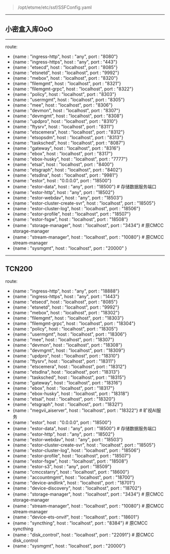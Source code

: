 
> /opt/etsme/etc/ssf/SSFConfig.yaml
---
##  小密盒入库OoO
---
route:
  - {name : "ingress-http",             host : "any",       port : "8080"}
  - {name : "ingress-https",            host : "any",       port : "443"}
  - {name : "etsecd",                   host : "localhost", port : "8085"}
  - {name : "etsnetd",                  host : "localhost", port : "9992"}
  - {name : "mebox",                    host : "localhost", port : "8320"}
  - {name : "filemgmt",                 host : "localhost", port : "8321"}
  - {name : "filemgmt-grpc",            host : "localhost", port : "8322"}
  - {name : "policy",                   host : "localhost", port : "8303"}
  - {name : "usermgmt",                 host : "localhost", port : "8305"}
  - {name : "mee",                      host : "localhost", port : "8306"}
  - {name : "devmon",                   host : "localhost", port : "8307"}
  - {name : "devmgmt",                  host : "localhost", port : "8308"}
  - {name : "updpro",                   host : "localhost", port : "8310"}
  - {name : "ftysrv",                   host : "localhost", port : "8311"}
  - {name : "etscemera",                host : "localhost", port : "8312"}
  - {name : "etsopsdm",                 host : "localhost", port : "8313"}
  - {name : "tasksched",                host : "localhost", port : "8087"}
  - {name : "gateway",                  host : "localhost", port : "8316"}
  - {name : "ebox",                     host : "localhost", port : "8317"}
  - {name : "ebox-husky",               host : "localhost", port : "7777"}
  - {name : "etsai",                    host : "localhost", port : "8400"}
  - {name : "etsgraph",                 host : "localhost", port : "8402"}
  - {name : "etsdlna",                  host : "localhost", port : "9981"}
  - {name : "estor",                    host : "0.0.0.0",   port : "18500"}
  - {name : "estor-data",               host : "any",       port : "18500"} # 存储数据服务端口
  - {name : "estor-http",               host : "any",       port : "18502"}
  - {name : "estor-webdav",             host : "any",       port : "18503"}
  - {name : "estor-cluster-create-svr", host : "localhost", port : "18505"}
  - {name : "estor-cluster-log",        host : "localhost", port : "18506"}
  - {name : "estor-profile",            host : "localhost", port : "18507"}
  - {name : "estor-fsgw",               host : "localhost", port : "18508"}
  - {name : "storage-manager",          host : "localhost", port : "3434"}  # 原CMCC storage-manager
  - {name : "stream-manager",           host : "localhost", port : "10080"} # 原CMCC stream-manager
  - {name : "sysmgmt",                  host : "localhost", port : "20000" }

---
## TCN200
route:
  - {name : "ingress-http",             host : "any",       port : "18888"}
  - {name : "ingress-https",            host : "any",       port : "1443"}
  - {name : "etsecd",                   host : "localhost", port : "8085"}
  - {name : "etsnetd",                  host : "localhost", port : "9992"}
  - {name : "mebox",                    host : "localhost", port : "18302"}
  - {name : "filemgmt",                 host : "localhost", port : "18303"}
  - {name : "filemgmt-grpc",            host : "localhost", port : "18304"}
  - {name : "policy",                   host : "localhost", port : "18305"}
  - {name : "usermgmt",                 host : "localhost", port : "18306"}
  - {name : "mee",                      host : "localhost", port : "18307"}
  - {name : "devmon",                   host : "localhost", port : "18308"}
  - {name : "devmgmt",                  host : "localhost", port : "18309"}
  - {name : "updpro",                   host : "localhost", port : "18310"}
  - {name : "ftysrv",                   host : "localhost", port : "18311"}
  - {name : "etscemera",                host : "localhost", port : "18312"}
  - {name : "etsdlna",                  host : "localhost", port : "18313"}
  - {name : "tasksched",                host : "localhost", port : "18315"}
  - {name : "gateway",                  host : "localhost", port : "18316"}
  - {name : "ebox",                     host : "localhost", port : "18317"}
  - {name : "ebox-husky",               host : "localhost", port : "18318"}
  - {name : "etsai",                    host : "localhost", port : "18320"}
  - {name : "etsgraph",                 host : "localhost", port : "18321"}
  - {name : "megvii_aiserver",          host : "localhost", port : "18322"} # 旷视AI服务
  - {name : "estor",                    host : "0.0.0.0",   port : "18500"}
  - {name : "estor-data",               host : "any",       port : "18500"} # 存储数据服务端口
  - {name : "estor-http",               host : "any",       port : "18502"}
  - {name : "estor-webdav",             host : "any",       port : "18503"}
  - {name : "estor-cluster-create-svr", host : "localhost", port : "18505"}
  - {name : "estor-cluster-log",        host : "localhost", port : "18506"}
  - {name : "estor-profile",            host : "localhost", port : "18507"}
  - {name : "estor-fsgw",               host : "localhost", port : "18508"}
  - {name : "estor-s3",                 host : "any",       port : "18509"}
  - {name : "cmccstarry",               host : "localhost", port : "18600"}
  - {name : "accountmgmt",              host : "localhost", port : "18700"}
  - {name : "device-andlink",           host : "localhost", port : "18701"}
  - {name : "device-discovery",         host : "localhost", port : "18702"}
  - {name : "storage-manager",          host : "localhost", port : "3434"}  # 原CMCC storage-manager
  - {name : "stream-manager",           host : "localhost", port : "10080"} # 原CMCC stream-manager
  - {name : "device-ets-onvif",         host : "localhost", port : "18601"}
  - {name : "syncthing",                host : "localhost", port : "8384"}  # 原CMCC syncthing
  - {name : "disk_control",             host : "localhost", port : "22091"} # 原CMCC disk_control
  - {name : "sysmgmt",                  host : "localhost", port : "20000"}